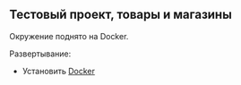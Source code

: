 ## Тестовый проект, товары и магазины

Окружение поднято на Docker.

Развертывание:

- Установить [Docker](https://www.docker.com/)
